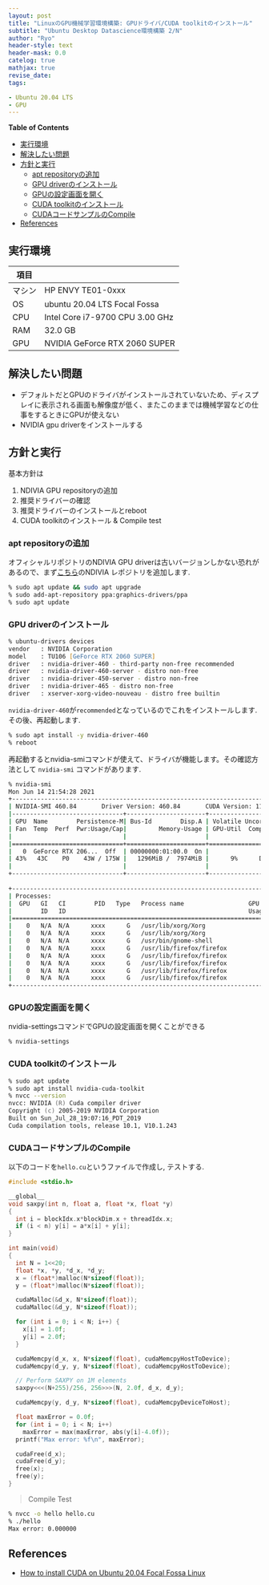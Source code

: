 ```yaml
---
layout: post
title: "LinuxのGPU機械学習環境構築: GPUドライバ/CUDA toolkitのインストール"
subtitle: "Ubuntu Desktop Datascience環境構築 2/N"
author: "Ryo"
header-style: text
header-mask: 0.0
catelog: true
mathjax: true
revise_date: 
tags:

- Ubuntu 20.04 LTS
- GPU
---
```


**Table of Contents**
<!-- START doctoc generated TOC please keep comment here to allow auto update -->
<!-- DON'T EDIT THIS SECTION, INSTEAD RE-RUN doctoc TO UPDATE -->

- [実行環境](#%E5%AE%9F%E8%A1%8C%E7%92%B0%E5%A2%83)
- [解決したい問題](#%E8%A7%A3%E6%B1%BA%E3%81%97%E3%81%9F%E3%81%84%E5%95%8F%E9%A1%8C)
- [方針と実行](#%E6%96%B9%E9%87%9D%E3%81%A8%E5%AE%9F%E8%A1%8C)
  - [apt repositoryの追加](#apt-repository%E3%81%AE%E8%BF%BD%E5%8A%A0)
  - [GPU driverのインストール](#gpu-driver%E3%81%AE%E3%82%A4%E3%83%B3%E3%82%B9%E3%83%88%E3%83%BC%E3%83%AB)
  - [GPUの設定画面を開く](#gpu%E3%81%AE%E8%A8%AD%E5%AE%9A%E7%94%BB%E9%9D%A2%E3%82%92%E9%96%8B%E3%81%8F)
  - [CUDA toolkitのインストール](#cuda-toolkit%E3%81%AE%E3%82%A4%E3%83%B3%E3%82%B9%E3%83%88%E3%83%BC%E3%83%AB)
  - [CUDAコードサンプルのCompile](#cuda%E3%82%B3%E3%83%BC%E3%83%89%E3%82%B5%E3%83%B3%E3%83%97%E3%83%AB%E3%81%AEcompile)
- [References](#references)

<!-- END doctoc generated TOC please keep comment here to allow auto update -->

## 実行環境

|項目||
|---|---| 	 
|マシン| 	HP ENVY TE01-0xxx|
|OS |	ubuntu 20.04 LTS Focal Fossa|
|CPU| 	Intel Core i7-9700 CPU 3.00 GHz|
|RAM| 	32.0 GB|
|GPU| 	NVIDIA GeForce RTX 2060 SUPER|

## 解決したい問題

- デフォルトだとGPUのドライバがインストールされていないため、ディスプレイに表示される画面も解像度が低く、またこのままでは機械学習などの仕事をするときにGPUが使えない
- NVIDIA gpu driverをインストールする

## 方針と実行

基本方針は

1. NDIVIA GPU repositoryの追加
2. 推奨ドライバーの確認
3. 推奨ドライバーのインストールとreboot
4. CUDA toolkitのインストール & Compile test

### apt repositoryの追加

オフィシャルリポジトリのNDIVIA GPU driverは古いバージョンしかない恐れがあるので、まず[こちら](https://launchpad.net/~graphics-drivers/+archive/ubuntu/ppa)のNDIVIA レポジトリを追加します.

```zsh
% sudo apt update && sudo apt upgrade
% sudo add-apt-repository ppa:graphics-drivers/ppa
% sudo apt update
```
### GPU driverのインストール

```zsh
% ubuntu-drivers devices
vendor   : NVIDIA Corporation
model    : TU106 [GeForce RTX 2060 SUPER]
driver   : nvidia-driver-460 - third-party non-free recommended
driver   : nvidia-driver-460-server - distro non-free
driver   : nvidia-driver-450-server - distro non-free
driver   : nvidia-driver-465 - distro non-free
driver   : xserver-xorg-video-nouveau - distro free builtin
```

`nvidia-driver-460`が`recommended`となっているのでこれをインストールします. その後、再起動します.

```zsh
% sudo apt install -y nvidia-driver-460
% reboot
```

再起動するとnvidia-smiコマンドが使えて、ドライバが機能します。その確認方法として `nvidia-smi` コマンドがあります.

```zsh
% nvidia-smi
Mon Jun 14 21:54:28 2021       
+-----------------------------------------------------------------------------+
| NVIDIA-SMI 460.84       Driver Version: 460.84       CUDA Version: 11.2     |
|-------------------------------+----------------------+----------------------+
| GPU  Name        Persistence-M| Bus-Id        Disp.A | Volatile Uncorr. ECC |
| Fan  Temp  Perf  Pwr:Usage/Cap|         Memory-Usage | GPU-Util  Compute M. |
|                               |                      |               MIG M. |
|===============================+======================+======================|
|   0  GeForce RTX 206...  Off  | 00000000:01:00.0  On |                  N/A |
| 43%   43C    P0    43W / 175W |   1296MiB /  7974MiB |      9%      Default |
|                               |                      |                  N/A |
+-------------------------------+----------------------+----------------------+
                                                                               
+-----------------------------------------------------------------------------+
| Processes:                                                                  |
|  GPU   GI   CI        PID   Type   Process name                  GPU Memory |
|        ID   ID                                                   Usage      |
|=============================================================================|
|    0   N/A  N/A      xxxx      G   /usr/lib/xorg/Xorg                 77MiB |
|    0   N/A  N/A      xxxx      G   /usr/lib/xorg/Xorg                293MiB |
|    0   N/A  N/A      xxxx      G   /usr/bin/gnome-shell              110MiB |
|    0   N/A  N/A      xxxx      G   /usr/lib/firefox/firefox          765MiB |
|    0   N/A  N/A      xxxx      G   /usr/lib/firefox/firefox            3MiB |
|    0   N/A  N/A      xxxx      G   /usr/lib/firefox/firefox            3MiB |
|    0   N/A  N/A      xxxx      G   /usr/lib/firefox/firefox            3MiB |
|    0   N/A  N/A      xxxx      G   /usr/lib/firefox/firefox            3MiB |
+-----------------------------------------------------------------------------+

```

### GPUの設定画面を開く

nvidia-settingsコマンドでGPUの設定画面を開くことができる

```zsh
% nvidia-settings
```

### CUDA toolkitのインストール

```zsh
% sudo apt update
% sudo apt install nvidia-cuda-toolkit
% nvcc --version
nvcc: NVIDIA (R) Cuda compiler driver
Copyright (c) 2005-2019 NVIDIA Corporation
Built on Sun_Jul_28_19:07:16_PDT_2019
Cuda compilation tools, release 10.1, V10.1.243
```

### CUDAコードサンプルのCompile

以下のコードを`hello.cu`というファイルで作成し, テストする.

```c
#include <stdio.h>

__global__
void saxpy(int n, float a, float *x, float *y)
{
  int i = blockIdx.x*blockDim.x + threadIdx.x;
  if (i < n) y[i] = a*x[i] + y[i];
}

int main(void)
{
  int N = 1<<20;
  float *x, *y, *d_x, *d_y;
  x = (float*)malloc(N*sizeof(float));
  y = (float*)malloc(N*sizeof(float));

  cudaMalloc(&d_x, N*sizeof(float)); 
  cudaMalloc(&d_y, N*sizeof(float));

  for (int i = 0; i < N; i++) {
    x[i] = 1.0f;
    y[i] = 2.0f;
  }

  cudaMemcpy(d_x, x, N*sizeof(float), cudaMemcpyHostToDevice);
  cudaMemcpy(d_y, y, N*sizeof(float), cudaMemcpyHostToDevice);

  // Perform SAXPY on 1M elements
  saxpy<<<(N+255)/256, 256>>>(N, 2.0f, d_x, d_y);

  cudaMemcpy(y, d_y, N*sizeof(float), cudaMemcpyDeviceToHost);

  float maxError = 0.0f;
  for (int i = 0; i < N; i++)
    maxError = max(maxError, abs(y[i]-4.0f));
  printf("Max error: %f\n", maxError);

  cudaFree(d_x);
  cudaFree(d_y);
  free(x);
  free(y);
}
```

> Compile Test

```zsh
% nvcc -o hello hello.cu 
% ./hello 
Max error: 0.000000
```

## References

- [How to install CUDA on Ubuntu 20.04 Focal Fossa Linux](https://linuxconfig.org/how-to-install-cuda-on-ubuntu-20-04-focal-fossa-linux)
